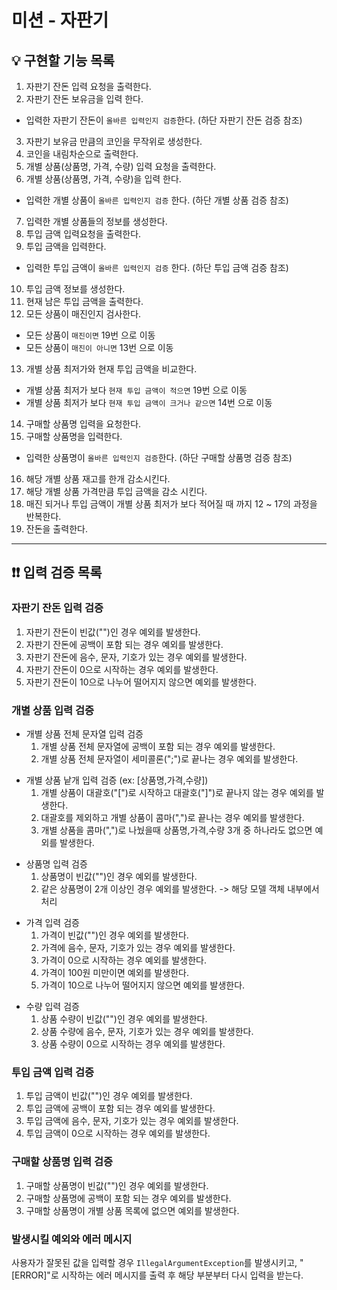 # 미션 - 자판기

## 💡 구현할 기능 목록

1. 자판기 잔돈 입력 요청을 출력한다.
2. 자판기 잔돈 보유금을 입력 한다.
- 입력한 자판기 잔돈이 ```올바른 입력인지 검증```한다. (하단 자판기 잔돈 검증 참조)
3. 자판기 보유금 만큼의 코인을 무작위로 생성한다.
4. 코인을 내림차순으로 출력한다.
5. 개별 상품(상품명, 가격, 수량) 입력 요청을 출력한다.
6. 개별 상품(상품명, 가격, 수량)을 입력 한다.
- 입력한 개별 상품이 ```올바른 입력인지 검증``` 한다. (하단 개별 상품 검증 참조)
7. 입력한 개별 상품들의 정보를 생성한다.
8. 투입 금액 입력요청을 출력한다.
9. 투입 금액을 입력한다. 
- 입력한 투입 금액이 ```올바른 입력인지 검증``` 한다. (하단 투입 금액 검증 참조)
10. 투입 금액 정보를 생성한다.
11. 현재 남은 투입 금액을 출력한다.
12. 모든 상품이 매진인지 검사한다.
- 모든 상품이 ```매진이면``` 19번 으로 이동
- 모든 상품이 ```매진이 아니면``` 13번 으로 이동
13. 개별 상품 최저가와 현재 투입 금액을 비교한다.
- 개별 상품 최저가 보다 ```현재 투입 금액이 적으면``` 19번 으로 이동
- 개별 상품 최저가 보다 ```현재 투입 금액이 크거나 같으면``` 14번 으로 이동
14. 구매할 상품명 입력을 요청한다.
15. 구매할 상품명을 입력한다. 
- 입력한 상품명이 ```올바른 입력인지 검증```한다. (하단 구매할 상품명 검증 참조)
16. 해당 개별 상품 재고를 한개 감소시킨다.
17. 해당 개별 상품 가격만큼 투입 금액을 감소 시킨다.
18. 매진 되거나 투입 금액이 개별 상품 최저가 보다 적어질 때 까지 12 ~ 17의 과정을 반복한다.
19. 잔돈을 출력한다.

------------

## ❗❗ 입력 검증 목록
### 자판기 잔돈 입력 검증
1. 자판기 잔돈이 빈값("")인 경우 예외를 발생한다.
2. 자판기 잔돈에 공백이 포함 되는 경우 예외를 발생한다.
3. 자판기 잔돈에 음수, 문자, 기호가 있는 경우 예외를 발생한다.
4. 자판기 잔돈이 0으로 시작하는 경우 예외를 발생한다.
5. 자판기 잔돈이 10으로 나누어 떨어지지 않으면 예외를 발생한다.

### 개별 상품 입력 검증
- 개별 상품 전체 문자열 입력 검증
  1. 개별 상품 전체 문자열에 공백이 포함 되는 경우 예외를 발생한다.
  2. 개별 상품 전체 문자열이 세미콜론(";")로 끝나는 경우 예외를 발생한다.
<p>
  
- 개별 상품 낱개 입력 검증 (ex: [상품명,가격,수량])
  1. 개별 상품이 대괄호("[")로 시작하고 대괄호("]")로 끝나지 않는 경우 예외를 발생한다.
  2. 대괄호를 제외하고 개별 상품이 콤마(",")로 끝나는 경우 예외를 발생한다.
  3. 개별 상품을 콤마(",")로 나눴을때 상품명,가격,수량 3개 중 하나라도 없으면 예외를 발생한다.
<p>
  
- 상품명 입력 검증
  1. 상품명이 빈값("")인 경우 예외를 발생한다.
  2. 같은 상품명이 2개 이상인 경우 예외를 발생한다. -> 해당 모델 객체 내부에서 처리
<p>
  
- 가격 입력 검증
  1. 가격이 빈값("")인 경우 예외를 발생한다.
  2. 가격에 음수, 문자, 기호가 있는 경우 예외를 발생한다.
  3. 가격이 0으로 시작하는 경우 예외를 발생한다.
  4. 가격이 100원 미만이면 예외를 발생한다.
  5. 가격이 10으로 나누어 떨어지지 않으면 예외를 발생한다.
<p>
  
- 수량 입력 검증
  1. 상품 수량이 빈값("")인 경우 예외를 발생한다.
  2. 상품 수량에 음수, 문자, 기호가 있는 경우 예외를 발생한다.
  3. 상품 수량이 0으로 시작하는 경우 예외를 발생한다.

### 투입 금액 입력 검증
1. 투입 금액이 빈값("")인 경우 예외를 발생한다.
2. 투입 금액에 공백이 포함 되는 경우 예외를 발생한다.
3. 투입 금액에 음수, 문자, 기호가 있는 경우 예외를 발생한다.
4. 투입 금액이 0으로 시작하는 경우 예외를 발생한다.


### 구매할 상품명 입력 검증
1. 구매할 상품명이 빈값("")인 경우 예외를 발생한다.
2. 구매할 상품명에 공백이 포함 되는 경우 예외를 발생한다.
3. 구매할 상품명이 개별 상품 목록에 없으면 예외를 발생한다.


<p>

### 발생시킬 예외와 에러 메시지 


사용자가 잘못된 값을 입력할 경우 `IllegalArgumentException`를 발생시키고, "[ERROR]"로 시작하는 에러 메시지를 출력 후 해당 부분부터 다시 입력을 받는다.


